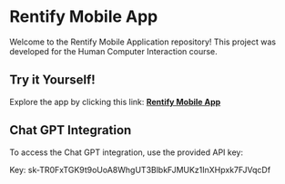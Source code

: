 # Rentify Mobile App

Welcome to the Rentify Mobile Application repository! This project was developed for the Human Computer Interaction course.

## Try it Yourself!

Explore the app by clicking this link:
[**Rentify Mobile App**](https://main--delightful-caramel-0ac037.netlify.app/tab1)

## Chat GPT Integration

To access the Chat GPT integration, use the provided API key:

Key: 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

